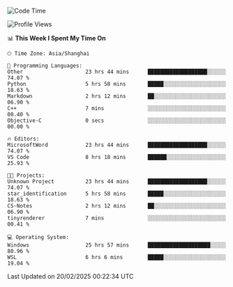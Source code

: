 <!--START_SECTION:waka-->
![Code Time](http://img.shields.io/badge/Code%20Time-2%2C309%20hrs%2012%20mins-blue)

![Profile Views](http://img.shields.io/badge/Profile%20Views-4-blue)

📊 **This Week I Spent My Time On** 

```text
🕑︎ Time Zone: Asia/Shanghai

💬 Programming Languages: 
Other                    23 hrs 44 mins      ███████████████████░░░░░░   74.07 % 
Python                   5 hrs 58 mins       █████░░░░░░░░░░░░░░░░░░░░   18.63 % 
Markdown                 2 hrs 12 mins       ██░░░░░░░░░░░░░░░░░░░░░░░   06.90 % 
C++                      7 mins              ░░░░░░░░░░░░░░░░░░░░░░░░░   00.40 % 
Objective-C              0 secs              ░░░░░░░░░░░░░░░░░░░░░░░░░   00.00 % 

🔥 Editors: 
MicrosoftWord            23 hrs 44 mins      ███████████████████░░░░░░   74.07 % 
VS Code                  8 hrs 18 mins       ██████░░░░░░░░░░░░░░░░░░░   25.93 % 

🐱‍💻 Projects: 
Unknown Project          23 hrs 44 mins      ███████████████████░░░░░░   74.07 % 
star_identification      5 hrs 58 mins       █████░░░░░░░░░░░░░░░░░░░░   18.63 % 
CS-Notes                 2 hrs 12 mins       ██░░░░░░░░░░░░░░░░░░░░░░░   06.90 % 
tinyrenderer             7 mins              ░░░░░░░░░░░░░░░░░░░░░░░░░   00.41 % 

💻 Operating System: 
Windows                  25 hrs 57 mins      ████████████████████░░░░░   80.96 % 
WSL                      6 hrs 6 mins        █████░░░░░░░░░░░░░░░░░░░░   19.04 % 
```


 Last Updated on 20/02/2025 00:22:34 UTC
<!--END_SECTION:waka-->